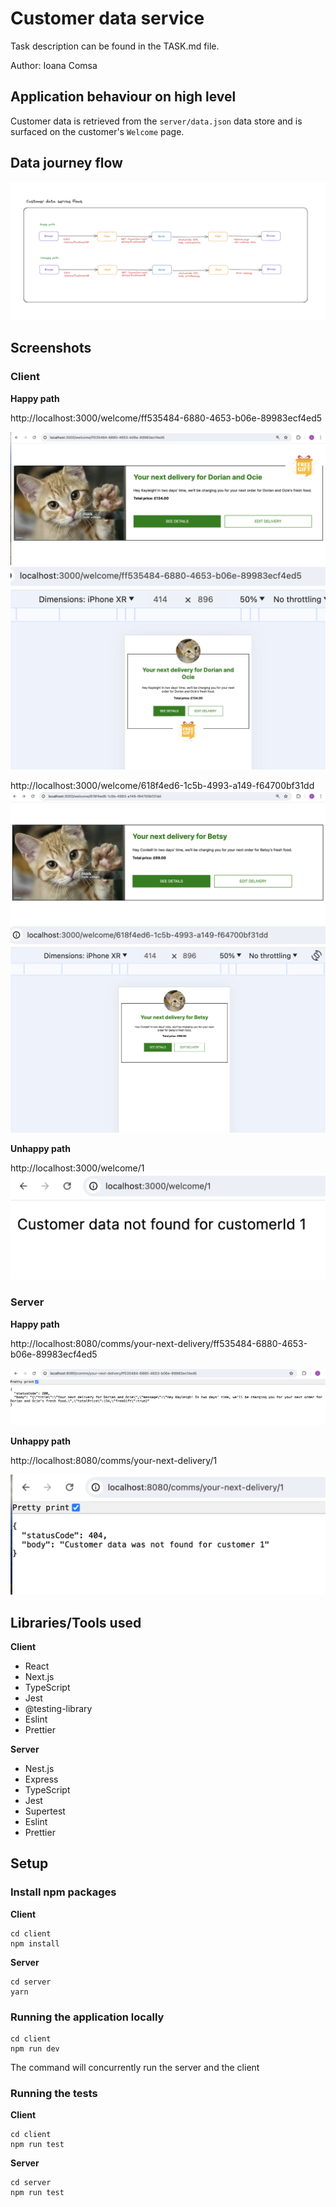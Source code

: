 # Customer data service

Task description can be found in the TASK.md file.

Author: Ioana Comsa

## Application behaviour on high level
Customer data is retrieved from the `server/data.json` data store and is surfaced on the customer's `Welcome` page.

## Data journey flow

![alt text](assets/customer-data-service-flows.png)

## Screenshots

### Client

**Happy path**

http://localhost:3000/welcome/ff535484-6880-4653-b06e-89983ecf4ed5

![alt text](assets/desktop-data-with-free-gift.png)
![alt text](assets/mobile-data-with-free-gift.png)

http://localhost:3000/welcome/618f4ed6-1c5b-4993-a149-f64700bf31dd
![alt text](assets/desktop-data-without-free-gift.png)
![alt text](assets/mobile-data-without-free-gift.png)

**Unhappy path**

http://localhost:3000/welcome/1
![alt text](assets/customer-data-not-found.png)

### Server
**Happy path**

http://localhost:8080/comms/your-next-delivery/ff535484-6880-4653-b06e-89983ecf4ed5

![alt text](assets/server-data-found.png)

**Unhappy path**

http://localhost:8080/comms/your-next-delivery/1

![alt text](assets/server-data-not-found.png)

## Libraries/Tools used

**Client**

* React
* Next.js
* TypeScript
* Jest
* @testing-library
* Eslint
* Prettier

**Server**

* Nest.js
* Express
* TypeScript
* Jest
* Supertest
* Eslint
* Prettier

## Setup

### Install npm packages

**Client**

```
cd client
npm install
```

**Server**

```
cd server
yarn
```

### Running the application locally

```
cd client
npm run dev
```

The command will concurrently run the server and the client

### Running the tests

**Client**

```
cd client
npm run test
```

**Server**

```
cd server
npm run test
```


